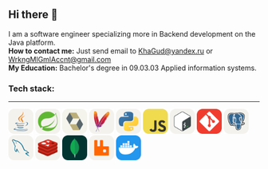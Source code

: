 ## Hi there 👋

I am a software engineer specializing more in Backend development on the Java platform.  
**How to contact me:** Just send email to KhaGud@yandex.ru or WrkngMlGmlAccnt@gmail.com  
**My Education:** Bachelor's degree in 09.03.03 Applied information systems.  

### Tech stack: ### 
---
<img src="assets/Java-Light.svg" alt="java" width="50" height="50">  <img src="assets/Spring-Light.svg" alt="spring" width="50" height="50">  <img src="assets/Hibernate-Light.svg" alt="hibernate" width="50" height="50">  <img src="assets/Maven-Light.svg" alt="maven" width="50" height="50">  <img src="assets/Python-Light.svg" alt="python" width="50" height="50">  <img src="assets/JavaScript.svg" alt="JavaScript" width="50" height="50"> <img src="assets/Bash-Light.svg" alt="bash" width="50" height="50"> <img src="assets/Git.svg" alt="git" width="50" height="50">  <img src="assets/PostgreSQL-Light.svg" alt="postgresql" width="50" height="50">  <img src="assets/MySQL-Light.svg" alt="mysql" width="50" height="50">  <img src="assets/Redis-Light.svg" alt="redis" width="50" height="50">  <img src="assets/MongoDB.svg" alt="mongo" width="50" height="50">  <img src="assets/RabbitMQ-Light.svg" alt="rabbitmq" width="50" height="50">  <img src="assets/Docker.svg" alt="docker" width="50" height="50">


